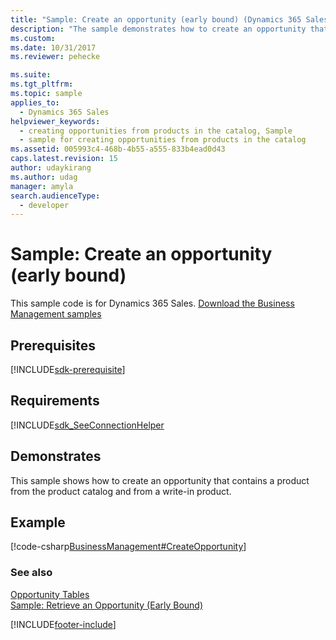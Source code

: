 ```yaml
---
title: "Sample: Create an opportunity (early bound) (Dynamics 365 Sales)"
description: "The sample demonstrates how to create an opportunity that contains a product from the product catalog."
ms.custom: 
ms.date: 10/31/2017
ms.reviewer: pehecke

ms.suite: 
ms.tgt_pltfrm: 
ms.topic: sample
applies_to: 
  - Dynamics 365 Sales
helpviewer_keywords: 
  - creating opportunities from products in the catalog, Sample
  - sample for creating opportunities from products in the catalog
ms.assetid: 005993c4-468b-4b55-a555-833b4ead0d43
caps.latest.revision: 15
author: udaykirang
ms.author: udag
manager: amyla
search.audienceType: 
  - developer
---
```

# Sample: Create an opportunity (early bound)

This sample code is for Dynamics 365 Sales. [Download the Business Management samples](https://github.com/microsoft/Dynamics365-Apps-Samples/tree/master/samples-from-msdn/BusinessManagement)

## Prerequisites
[!INCLUDE[sdk-prerequisite](../../includes/sdk-prerequisite.md)]
   
## Requirements  
[!INCLUDE[sdk_SeeConnectionHelper](../../customerengagement/on-premises/includes/sdk-seeconnectionhelper.md)
  
## Demonstrates  
 This sample shows how to create an opportunity that contains a product from the product catalog and from a write-in product.  
  
## Example  
 [!code-csharp[BusinessManagement#CreateOpportunity](../../snippets/csharp/CRMV8/businessmanagement/cs/createopportunity.cs#createopportunity)]  
  
### See also  
    
 [Opportunity Tables](opportunity-entities.md)   
 [Sample: Retrieve an Opportunity (Early Bound)](sample-retrieve-opportunity-early-bound.md)


[!INCLUDE[footer-include](../../includes/footer-banner.md)]
